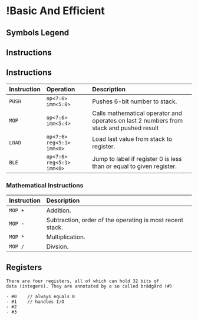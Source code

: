 # !Basic And Efficient

## Symbols Legend



## Instructions

## Instructions

| **Instruction** | **Operation** | **Description** |
|:----------------|:--------------|:----------------|
| `PUSH`          | `op<7:6> imm<5:0>` | Pushes 6-bit number to stack. |
| `MOP`           | `op<7:6> imm<5:4>` | Calls mathematical operator and operates on last 2 numbers from stack and pushed result |
| `LOAD`          | `op<7:6> reg<5:1> imm<0>` | Load last value from stack to register. |
| `BLE`           | `op<7:6> reg<5:1> imm<0>` | Jump to label if register 0 is less than or equal to given register. |

### Mathematical Instructions

| **Instruction** | **Description** |
|:----------------|:----------------|
| `MOP +`         | Addition. |
| `MOP -`         | Subtraction, order of the operating is most recent stack. |
| `MOP *`         | Multiplication. |
| `MOP /`         | Divsion. |

## Registers

    There are four registers, all of which can hold 32 bits of 
    data (integers). They are annotated by a so called brädgård (#)

    - #0    // always equals 0
    - #1    // handles I/O
    - #2                                    
    - #3